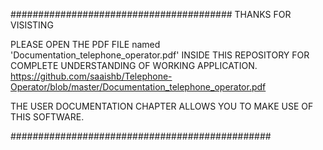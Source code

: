 ######################################## THANKS FOR VISISTING

PLEASE OPEN THE PDF FILE named 'Documentation_telephone_operator.pdf' INSIDE THIS REPOSITORY FOR COMPLETE UNDERSTANDING OF WORKING APPLICATION.
https://github.com/saaishb/Telephone-Operator/blob/master/Documentation_telephone_operator.pdf

THE USER DOCUMENTATION CHAPTER ALLOWS YOU TO MAKE USE OF THIS SOFTWARE.

###############################################
